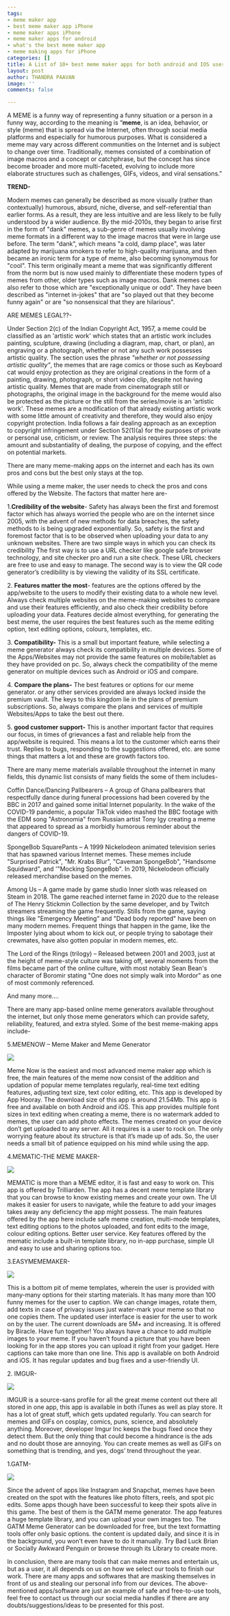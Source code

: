 ```yaml
---
tags:
- meme maker app
- best meme maker app iPhone
- meme maker apps iPhone
- meme maker apps for android
- what's the best meme maker app
- meme making apps for iPhone
categories: []
title: A List of 10+ best meme maker apps for both android and IOS users this 2021
layout: post
author: THANDRA PAAVAN
image: ''
comments: false

---
```

A MEME is a funny way of representing a funny situation or a person in a funny way, according to the meaning is “**meme**, is an idea, behavior, or style (meme) that is spread via the Internet, often through social media platforms and especially for humorous purposes. What is considered a meme may vary across different communities on the Internet and is subject to change over time. Traditionally, memes consisted of a combination of image macros and a concept or catchphrase, but the concept has since become broader and more multi-faceted, evolving to include more elaborate structures such as challenges, GIFs, videos, and viral sensations.”

**TREND-**

Modern memes can generally be described as more visually (rather than contextually) humorous, absurd, niche, diverse, and self-referential than earlier forms. As a result, they are less intuitive and are less likely to be fully understood by a wider audience. By the mid-2010s, they began to arise first in the form of "dank" memes, a sub-genre of memes usually involving meme formats in a different way to the image macros that were in large use before. The term "dank", which means "a cold, damp place", was later adapted by marijuana smokers to refer to high-quality marijuana, and then became an ironic term for a type of meme, also becoming synonymous for "cool". This term originally meant a meme that was significantly different from the norm but is now used mainly to differentiate these modern types of memes from other, older types such as image macros. Dank memes can also refer to those which are "exceptionally unique or odd". They have been described as "internet in-jokes" that are "so played out that they become funny again" or are "so nonsensical that they are hilarious".

ARE MEMES LEGAL??-

Under Section 2(c) of the Indian Copyright Act, 1957, a meme could be classified as an 'artistic work' which states that an artistic work includes painting, sculpture, drawing (including a diagram, map, chart, or plan), an engraving or a photograph, whether or not any such work possesses artistic quality. The section uses the phrase _"whether or not possessing artistic quality"_, the memes that are rage comics or those such as Keyboard cat would enjoy protection as they are original creations in the form of a painting, drawing, photograph, or short video clip, despite not having artistic quality. Memes that are made from cinematograph still or photographs, the original image in the background for the meme would also be protected as the picture or the still from the series/movie is an 'artistic work'. These memes are a modification of that already existing artistic work with some little amount of creativity and therefore, they would also enjoy copyright protection. India follows a fair dealing approach as an exception to copyright infringement under Section 52(1)(a) for the purposes of private or personal use, criticism, or review. The analysis requires three steps: the amount and substantiality of dealing, the purpose of copying, and the effect on potential markets.

There are many meme-making apps on the internet and each has its own pros and cons but the best only stays at the top.

While using a meme maker, the user needs to check the pros and cons offered by the Website. The factors that matter here are-

1\.**Credibility of the website**- Safety has always been the first and foremost factor which has always worried the people who are on the internet since 2005, with the advent of new methods for data breaches, the safety methods to is being upgraded exponentially. So, safety is the first and foremost factor that is to be observed when uploading your data to any unknown websites. There are two simple ways in which you can check its credibility The first way is to use a URL checker like google safe browser technology, and site checker pro and run a site check. These URL checkers are free to use and easy to manage. The second way is to view the QR code generator’s credibility is by viewing the validity of its SSL certificate.

2\. **Features matter the most**- features are the options offered by the app/website to the users to modify their existing data to a whole new level. Always check multiple websites on the meme-making websites to compare and use their features efficiently, and also check their credibility before uploading your data. Features decide almost everything, for generating the best meme, the user requires the best features such as the meme editing option, text editing options, colours, templates, etc.

3\. **Compatibility-** This is a small but important feature, while selecting a meme generator always check its compatibility in multiple devices. Some of the Apps/Websites may not provide the same features on mobile/tablet as they have provided on pc. So, always check the compatibility of the meme generator on multiple devices such as Android or iOS and compare.

4\. **Compare the plans-** The best features or options for our meme generator. or any other services provided are always locked inside the premium vault. The keys to this kingdom lie in the plans of premium subscriptions. So, always compare the plans and services of multiple Websites/Apps to take the best out there.

5\. **good customer support-** This is another important factor that requires our focus, in times of grievances a fast and reliable help from the app/website is required. This means a lot to the customer which earns their trust. Replies to bugs, responding to the suggestions offered, etc. are some things that matters a lot and these are growth factors too.

There are many meme materials available throughout the internet in many fields, this dynamic list consists of many fields the some of them includes-

Coffin Dance/Dancing Pallbearers – A group of Ghana pallbearers that respectfully dance during funeral processions had been covered by the BBC in 2017 and gained some initial Internet popularity. In the wake of the COVID-19 pandemic, a popular TikTok video mashed the BBC footage with the EDM song "Astronomia" from Russian artist Tony Igy creating a meme that appeared to spread as a morbidly humorous reminder about the dangers of COVID-19.

SpongeBob SquarePants – A 1999 Nickelodeon animated television series that has spawned various Internet memes. These memes include "Surprised Patrick", "Mr. Krabs Blur", "Caveman SpongeBob", "Handsome Squidward", and '"Mocking SpongeBob". In 2019, Nickelodeon officially released merchandise based on the memes.

Among Us – A game made by game studio Inner sloth was released on Steam in 2018. The game reached internet fame in 2020 due to the release of The Henry Stickmin Collection by the same developer, and by Twitch streamers streaming the game frequently. Stills from the game, saying things like "Emergency Meeting" and "Dead body reported" have been on many modern memes. Frequent things that happen in the game, like the Imposter lying about whom to kick out, or people trying to sabotage their crewmates, have also gotten popular in modern memes, etc.

The Lord of the Rings (trilogy) – Released between 2001 and 2003, just at the height of meme-style culture was taking off, several moments from the films became part of the online culture, with most notably Sean Bean's character of Boromir stating "One does not simply walk into Mordor" as one of most commonly referenced.

And many more….

There are many app-based online meme generators available throughout the internet, but only those meme generators which can provide safety, reliability, featured, and extra styled. Some of the best meme-making apps include-

5\.MEMENOW – Meme Maker and Meme Generator

![](/uploads/memeapp-1.png)

Meme Now is the easiest and most advanced meme maker app which is free, the main features of the meme now consist of the addition and updation of popular meme templates regularly, real-time text editing features, adjusting text size, text color editing, etc. This app is developed by App Hooray. The download size of this app is around 21.54Mb. This app is free and available on both Android and iOS. This app provides multiple font sizes in text editing when creating a meme, there is no watermark added to memes, the user can add photo effects. The memes created on your device don’t get uploaded to any server. All it requires is a user to rock on. The only worrying feature about its structure is that it’s made up of ads. So, the user needs a small bit of patience equipped on his mind while using the app.

4\.MEMATIC-THE MEME MAKER- 

![](/uploads/memeapp-2-png.jpg)

MEMATIC is more than a MEME editor, it is fast and easy to work on. This app is offered by Trilliarden. The app has a decent meme template library that you can browse to know existing memes and create your own. The UI makes it easier for users to navigate, while the feature to add your images takes away any deficiency the app might possess. The main features offered by the app here include safe meme creation, multi-mode templates, text editing options to the photos uploaded, and font edits to the image, colour editing options. Better user service. Key features offered by the mematic include a built-in template library, no in-app purchase, simple UI and easy to use and sharing options too.

3\.EASYMEMEMAKER-

![](/uploads/meme-app-3.jpg)

This is a bottom pit of meme templates, wherein the user is provided with many-many options for their starting materials. It has many more than 100 funny memes for the user to caption. We can change images, rotate them, add texts in case of privacy issues just water-mark your meme so that no one copies them. The updated user interface is easier for the user to work on by the user. The current downloads are 5M+ and increasing. It is offered by Biracle. Have fun together! You always have a chance to add multiple images to your meme. If you haven’t found a picture that you have been looking for in the app stores you can upload it right from your gadget. Here captions can take more than one line. This app is available on both Android and iOS. It has regular updates and bug fixes and a user-friendly UI.

2\. IMGUR-

![](/uploads/meme-app-4.jpg)

IMGUR is a source-sans profile for all the great meme content out there all stored in one app, this app is available in both iTunes as well as play store. It has a lot of great stuff, which gets updated regularly. You can search for memes and GIFs on cosplay, comics, puns, science, and absolutely anything. Moreover, developer Imgur Inc keeps the bugs fixed once they detect them. But the only thing that could become a hindrance is the ads and no doubt those are annoying. You can create memes as well as GIFs on something that is trending, and yes, dogs’ trend throughout the year.

1\.GATM-

![](/uploads/meme-app-5.png)

Since the advent of apps like Instagram and Snapchat, memes have been created on the spot with the features like photo filters, reels, and spot pic edits. Some apps though have been successful to keep their spots alive in this game. The best of them is the GATM meme generator. The app features a huge template library, and you can upload your own images too. The GATM Meme Generator can be downloaded for free, but the text formatting tools offer only basic options. the content is updated daily, and since it is in the background, you won’t even have to do it manually. Try Bad Luck Brian or Socially Awkward Penguin or browse through its Library to create more.

In conclusion, there are many tools that can make memes and entertain us, but as a user, it all depends on us on how we select our tools to finish our work. There are many apps and softwares that are masking themselves in front of us and stealing our personal info from our devices. The above-mentioned apps/software are just an example of safe and free-to-use tools, feel free to contact us through our social media handles if there are any doubts/suggestions/ideas to be presented for this post.